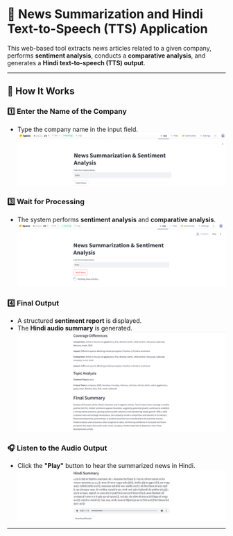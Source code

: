 # 📰 News Summarization and Hindi Text-to-Speech (TTS) Application  

This web-based tool extracts news articles related to a given company, performs **sentiment analysis**, conducts a **comparative analysis**, and generates a **Hindi text-to-speech (TTS) output**.  

---

## 🚀 How It Works  

### 1️⃣ **Enter the Name of the Company**  
   - Type the company name in the input field.  
     ![Enter Company Name](https://github.com/jeevz0/News-Summarization-and-Text-TO-Speech-Application/blob/7a4cd409c3bf452f02139d2465e4a4838390ac61/Screenshot%202025-03-24%20004449.png)

### 3️⃣ **Wait for Processing**  
   - The system performs **sentiment analysis** and **comparative analysis**.  
   ![Processing](https://github.com/jeevz0/News-Summarization-and-Text-TO-Speech-Application/blob/7a4cd409c3bf452f02139d2465e4a4838390ac61/Screenshot%202025-03-24%20004338.png)

### 4️⃣ **Final Output**  
   - A structured **sentiment report** is displayed.  
   - The **Hindi audio summary** is generated.  
   ![Final Output](https://github.com/jeevz0/News-Summarization-and-Text-TO-Speech-Application/blob/7a4cd409c3bf452f02139d2465e4a4838390ac61/Screenshot%202025-03-24%20004310.png)

### 🎧 **Listen to the Audio Output**  
- Click the **"Play"** button to hear the summarized news in Hindi.  
  ![Audio Button]( https://github.com/jeevz0/News-Summarization-and-Text-TO-Speech-Application/blob/7a4cd409c3bf452f02139d2465e4a4838390ac61/Screenshot%202025-03-24%20004242.png)

---


